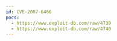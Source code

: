 ```yaml
---
id: CVE-2007-6466
pocs:
  - https://www.exploit-db.com/raw/4739
  - https://www.exploit-db.com/raw/4740
---
```

